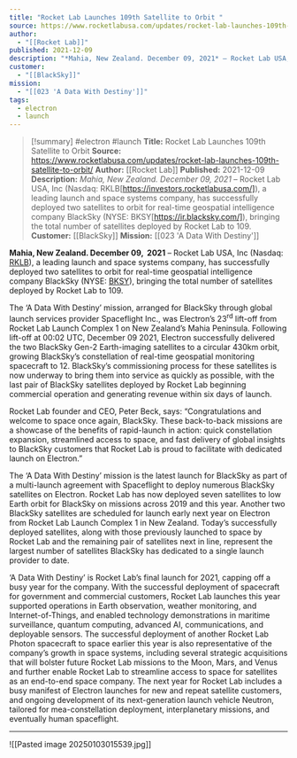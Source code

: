 ```yaml
---
title: "Rocket Lab Launches 109th Satellite to Orbit "
source: https://www.rocketlabusa.com/updates/rocket-lab-launches-109th-satellite-to-orbit/
author:
  - "[[Rocket Lab]]"
published: 2021-12-09
description: "*Mahia, New Zealand. December 09, 2021* – Rocket Lab USA, Inc (Nasdaq: RKLB[https://investors.rocketlabusa.com/]), a leading launch and space systems company, has successfully deployed two satellites to orbit for real-time geospatial intelligence company BlackSky (NYSE: BKSY[https://ir.blacksky.com/]), bringing the total number of satellites deployed by Rocket Lab to 109."
customer:
  - "[[BlackSky]]"
mission:
  - "[[023 'A Data With Destiny']]"
tags:
  - electron
  - launch
---
```

>[!summary]
#electron #launch
**Title:** Rocket Lab Launches 109th Satellite to Orbit 
**Source:** https://www.rocketlabusa.com/updates/rocket-lab-launches-109th-satellite-to-orbit/
**Author:** [[Rocket Lab]]
**Published:** 2021-12-09
**Description:** *Mahia, New Zealand. December 09, 2021* – Rocket Lab USA, Inc (Nasdaq: RKLB[https://investors.rocketlabusa.com/]), a leading launch and space systems company, has successfully deployed two satellites to orbit for real-time geospatial intelligence company BlackSky (NYSE: BKSY[https://ir.blacksky.com/]), bringing the total number of satellites deployed by Rocket Lab to 109.
**Customer:** [[BlackSky]]
**Mission:** [[023 'A Data With Destiny']]

**Mahia, New Zealand. December 09,  2021** – Rocket Lab USA, Inc (Nasdaq: [RKLB](https://investors.rocketlabusa.com/)), a leading launch and space systems company, has successfully deployed two satellites to orbit for real-time geospatial intelligence company BlackSky (NYSE: [BKSY](https://ir.blacksky.com/)), bringing the total number of satellites deployed by Rocket Lab to 109.

The ‘A Data With Destiny’ mission, arranged for BlackSky through global launch services provider Spaceflight Inc., was Electron’s 23<sup>rd</sup> lift-off from Rocket Lab Launch Complex 1 on New Zealand’s Mahia Peninsula. Following lift-off at 00:02 UTC, December 09 2021, Electron successfully delivered the two BlackSky Gen-2 Earth-imaging satellites to a circular 430km orbit, growing BlackSky’s constellation of real-time geospatial monitoring spacecraft to 12. BlackSky’s commissioning process for these satellites is now underway to bring them into service as quickly as possible, with the last pair of BlackSky satellites deployed by Rocket Lab beginning commercial operation and generating revenue within six days of launch.

Rocket Lab founder and CEO, Peter Beck, says: “Congratulations and welcome to space once again, BlackSky. These back-to-back missions are a showcase of the benefits of rapid-launch in action: quick constellation expansion, streamlined access to space, and fast delivery of global insights to BlackSky customers that Rocket Lab is proud to facilitate with dedicated launch on Electron.”

The ‘A Data With Destiny’ mission is the latest launch for BlackSky as part of a multi-launch agreement with Spaceflight to deploy numerous BlackSky satellites on Electron. Rocket Lab has now deployed seven satellites to low Earth orbit for BlackSky on missions across 2019 and this year. Another two BlackSky satellites are scheduled for launch early next year on Electron from Rocket Lab Launch Complex 1 in New Zealand. Today’s successfully deployed satellites, along with those previously launched to space by Rocket Lab and the remaining pair of satellites next in line, represent the largest number of satellites BlackSky has dedicated to a single launch provider to date.

‘A Data With Destiny’ is Rocket Lab’s final launch for 2021, capping off a busy year for the company. With the successful deployment of spacecraft for government and commercial customers, Rocket Lab launches this year supported operations in Earth observation, weather monitoring, and Internet-of-Things, and enabled technology demonstrations in maritime surveillance, quantum computing, advanced AI, communications, and deployable sensors. The successful deployment of another Rocket Lab Photon spacecraft to space earlier this year is also representative of the company’s growth in space systems, including several strategic acquisitions that will bolster future Rocket Lab missions to the Moon, Mars, and Venus and further enable Rocket Lab to streamline access to space for satellites as an end-to-end space company. The next year for Rocket Lab includes a busy manifest of Electron launches for new and repeat satellite customers, and ongoing development of its next-generation launch vehicle Neutron, tailored for mea-constellation deployment, interplanetary missions, and eventually human spaceflight.

---

![[Pasted image 20250103015539.jpg]]